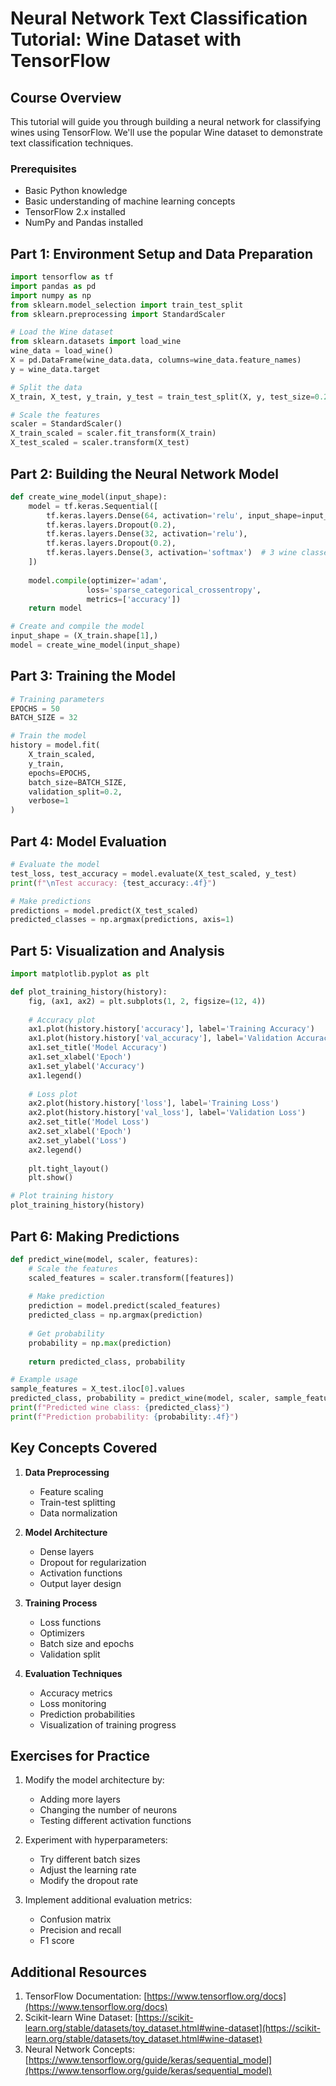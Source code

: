 # Neural Network Text Classification Tutorial: Wine Dataset with TensorFlow
## Course Overview

This tutorial will guide you through building a neural network for classifying wines using TensorFlow. We'll use the popular Wine dataset to demonstrate text classification techniques.

### Prerequisites
- Basic Python knowledge
- Basic understanding of machine learning concepts
- TensorFlow 2.x installed
- NumPy and Pandas installed

## Part 1: Environment Setup and Data Preparation

```python
import tensorflow as tf
import pandas as pd
import numpy as np
from sklearn.model_selection import train_test_split
from sklearn.preprocessing import StandardScaler

# Load the Wine dataset
from sklearn.datasets import load_wine
wine_data = load_wine()
X = pd.DataFrame(wine_data.data, columns=wine_data.feature_names)
y = wine_data.target

# Split the data
X_train, X_test, y_train, y_test = train_test_split(X, y, test_size=0.2, random_state=42)

# Scale the features
scaler = StandardScaler()
X_train_scaled = scaler.fit_transform(X_train)
X_test_scaled = scaler.transform(X_test)
```

## Part 2: Building the Neural Network Model

```python
def create_wine_model(input_shape):
    model = tf.keras.Sequential([
        tf.keras.layers.Dense(64, activation='relu', input_shape=input_shape),
        tf.keras.layers.Dropout(0.2),
        tf.keras.layers.Dense(32, activation='relu'),
        tf.keras.layers.Dropout(0.2),
        tf.keras.layers.Dense(3, activation='softmax')  # 3 wine classes
    ])
    
    model.compile(optimizer='adam',
                 loss='sparse_categorical_crossentropy',
                 metrics=['accuracy'])
    return model

# Create and compile the model
input_shape = (X_train.shape[1],)
model = create_wine_model(input_shape)
```

## Part 3: Training the Model

```python
# Training parameters
EPOCHS = 50
BATCH_SIZE = 32

# Train the model
history = model.fit(
    X_train_scaled, 
    y_train,
    epochs=EPOCHS,
    batch_size=BATCH_SIZE,
    validation_split=0.2,
    verbose=1
)
```

## Part 4: Model Evaluation

```python
# Evaluate the model
test_loss, test_accuracy = model.evaluate(X_test_scaled, y_test)
print(f"\nTest accuracy: {test_accuracy:.4f}")

# Make predictions
predictions = model.predict(X_test_scaled)
predicted_classes = np.argmax(predictions, axis=1)
```

## Part 5: Visualization and Analysis

```python
import matplotlib.pyplot as plt

def plot_training_history(history):
    fig, (ax1, ax2) = plt.subplots(1, 2, figsize=(12, 4))
    
    # Accuracy plot
    ax1.plot(history.history['accuracy'], label='Training Accuracy')
    ax1.plot(history.history['val_accuracy'], label='Validation Accuracy')
    ax1.set_title('Model Accuracy')
    ax1.set_xlabel('Epoch')
    ax1.set_ylabel('Accuracy')
    ax1.legend()
    
    # Loss plot
    ax2.plot(history.history['loss'], label='Training Loss')
    ax2.plot(history.history['val_loss'], label='Validation Loss')
    ax2.set_title('Model Loss')
    ax2.set_xlabel('Epoch')
    ax2.set_ylabel('Loss')
    ax2.legend()
    
    plt.tight_layout()
    plt.show()

# Plot training history
plot_training_history(history)
```

## Part 6: Making Predictions

```python
def predict_wine(model, scaler, features):
    # Scale the features
    scaled_features = scaler.transform([features])
    
    # Make prediction
    prediction = model.predict(scaled_features)
    predicted_class = np.argmax(prediction)
    
    # Get probability
    probability = np.max(prediction)
    
    return predicted_class, probability

# Example usage
sample_features = X_test.iloc[0].values
predicted_class, probability = predict_wine(model, scaler, sample_features)
print(f"Predicted wine class: {predicted_class}")
print(f"Prediction probability: {probability:.4f}")
```

## Key Concepts Covered

1. **Data Preprocessing**
   - Feature scaling
   - Train-test splitting
   - Data normalization

2. **Model Architecture**
   - Dense layers
   - Dropout for regularization
   - Activation functions
   - Output layer design

3. **Training Process**
   - Loss functions
   - Optimizers
   - Batch size and epochs
   - Validation split

4. **Evaluation Techniques**
   - Accuracy metrics
   - Loss monitoring
   - Prediction probabilities
   - Visualization of training progress

## Exercises for Practice

1. Modify the model architecture by:
   - Adding more layers
   - Changing the number of neurons
   - Testing different activation functions

2. Experiment with hyperparameters:
   - Try different batch sizes
   - Adjust the learning rate
   - Modify the dropout rate

3. Implement additional evaluation metrics:
   - Confusion matrix
   - Precision and recall
   - F1 score

## Additional Resources

1. TensorFlow Documentation: [https://www.tensorflow.org/docs](https://www.tensorflow.org/docs)
2. Scikit-learn Wine Dataset: [https://scikit-learn.org/stable/datasets/toy_dataset.html#wine-dataset](https://scikit-learn.org/stable/datasets/toy_dataset.html#wine-dataset)
3. Neural Network Concepts: [https://www.tensorflow.org/guide/keras/sequential_model](https://www.tensorflow.org/guide/keras/sequential_model)
